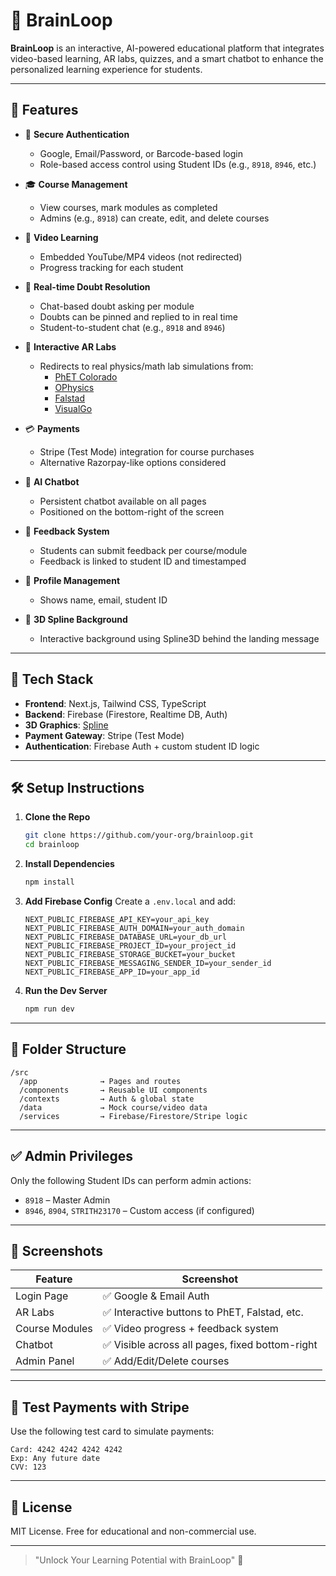 # 🧠 BrainLoop

**BrainLoop** is an interactive, AI-powered educational platform that integrates video-based learning, AR labs, quizzes, and a smart chatbot to enhance the personalized learning experience for students.

---

## 🚀 Features

- 🔐 **Secure Authentication**
  - Google, Email/Password, or Barcode-based login
  - Role-based access control using Student IDs (e.g., `8918`, `8946`, etc.)

- 🎓 **Course Management**
  - View courses, mark modules as completed
  - Admins (e.g., `8918`) can create, edit, and delete courses

- 🎥 **Video Learning**
  - Embedded YouTube/MP4 videos (not redirected)
  - Progress tracking for each student

- 💬 **Real-time Doubt Resolution**
  - Chat-based doubt asking per module
  - Doubts can be pinned and replied to in real time
  - Student-to-student chat (e.g., `8918` and `8946`)

- 🧪 **Interactive AR Labs**
  - Redirects to real physics/math lab simulations from:
    - [PhET Colorado](https://phet.colorado.edu)
    - [OPhysics](https://ophysics.com)
    - [Falstad](https://www.falstad.com/mathphysics.html)
    - [VisualGo](https://visualgo.net)

- 💳 **Payments**
  - Stripe (Test Mode) integration for course purchases
  - Alternative Razorpay-like options considered

- 🤖 **AI Chatbot**
  - Persistent chatbot available on all pages
  - Positioned on the bottom-right of the screen

- 📄 **Feedback System**
  - Students can submit feedback per course/module
  - Feedback is linked to student ID and timestamped

- 👤 **Profile Management**
  - Shows name, email, student ID

- 🌌 **3D Spline Background**
  - Interactive background using Spline3D behind the landing message

---

## 🧱 Tech Stack

- **Frontend**: Next.js, Tailwind CSS, TypeScript
- **Backend**: Firebase (Firestore, Realtime DB, Auth)
- **3D Graphics**: [Spline](https://spline.design)
- **Payment Gateway**: Stripe (Test Mode)
- **Authentication**: Firebase Auth + custom student ID logic

---

## 🛠️ Setup Instructions

1. **Clone the Repo**
   ```bash
   git clone https://github.com/your-org/brainloop.git
   cd brainloop
   ```

2. **Install Dependencies**
   ```bash
   npm install
   ```

3. **Add Firebase Config**
   Create a `.env.local` and add:
   ```env
   NEXT_PUBLIC_FIREBASE_API_KEY=your_api_key
   NEXT_PUBLIC_FIREBASE_AUTH_DOMAIN=your_auth_domain
   NEXT_PUBLIC_FIREBASE_DATABASE_URL=your_db_url
   NEXT_PUBLIC_FIREBASE_PROJECT_ID=your_project_id
   NEXT_PUBLIC_FIREBASE_STORAGE_BUCKET=your_bucket
   NEXT_PUBLIC_FIREBASE_MESSAGING_SENDER_ID=your_sender_id
   NEXT_PUBLIC_FIREBASE_APP_ID=your_app_id
   ```

4. **Run the Dev Server**
   ```bash
   npm run dev
   ```

---

## 📁 Folder Structure

```
/src
  /app              → Pages and routes
  /components       → Reusable UI components
  /contexts         → Auth & global state
  /data             → Mock course/video data
  /services         → Firebase/Firestore/Stripe logic
```

---

## ✅ Admin Privileges

Only the following Student IDs can perform admin actions:

- `8918` – Master Admin
- `8946`, `8904`, `STRITH23170` – Custom access (if configured)

---

## 📸 Screenshots

| Feature        | Screenshot |
| -------------- | ---------- |
| Login Page     | ✅ Google & Email Auth |
| AR Labs        | ✅ Interactive buttons to PhET, Falstad, etc. |
| Course Modules | ✅ Video progress + feedback system |
| Chatbot        | ✅ Visible across all pages, fixed bottom-right |
| Admin Panel    | ✅ Add/Edit/Delete courses |

---

## 🧪 Test Payments with Stripe

Use the following test card to simulate payments:

```
Card: 4242 4242 4242 4242
Exp: Any future date
CVV: 123
```

---

## 📜 License

MIT License. Free for educational and non-commercial use.

---

> "Unlock Your Learning Potential with BrainLoop" 🚀
